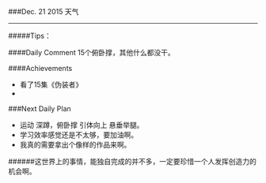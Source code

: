 ###Dec. 21 2015 天气 
***
#####Tips：


####Daily Comment
15个俯卧撑，其他什么都没干。

####Achievements
+ 看了15集《伪装者》
+ 

###Next Daily Plan
+ 运动 深蹲，俯卧撑 引体向上 悬垂举腿。
+ 学习效率感觉还是不太够，要加油啊。
+ 我真的需要拿出个像样的作品来啊。

######这世界上的事情，能独自完成的并不多，一定要珍惜一个人发挥创造力的机会啊。

